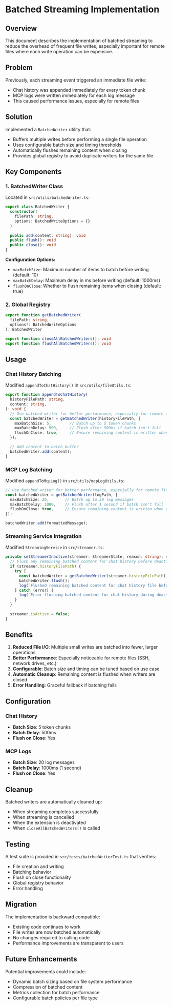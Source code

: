 # Batched Streaming Implementation

## Overview

This document describes the implementation of batched streaming to reduce the overhead of frequent file writes, especially important for remote files where each write operation can be expensive.

## Problem

Previously, each streaming event triggered an immediate file write:
- Chat history was appended immediately for every token chunk
- MCP logs were written immediately for each log message
- This caused performance issues, especially for remote files

## Solution

Implemented a `BatchedWriter` utility that:
- Buffers multiple writes before performing a single file operation
- Uses configurable batch size and timing thresholds
- Automatically flushes remaining content when closing
- Provides global registry to avoid duplicate writers for the same file

## Key Components

### 1. BatchedWriter Class

Located in `src/utils/batchedWriter.ts`:

```typescript
export class BatchedWriter {
  constructor(
    filePath: string,
    options: BatchedWriteOptions = {}
  )
  
  public add(content: string): void
  public flush(): void
  public close(): void
}
```

**Configuration Options:**
- `maxBatchSize`: Maximum number of items to batch before writing (default: 10)
- `maxBatchDelay`: Maximum delay in ms before writing (default: 1000ms)
- `flushOnClose`: Whether to flush remaining items when closing (default: true)

### 2. Global Registry

```typescript
export function getBatchedWriter(
  filePath: string,
  options?: BatchedWriteOptions
): BatchedWriter

export function closeAllBatchedWriters(): void
export function flushAllBatchedWriters(): void
```

## Usage

### Chat History Batching

Modified `appendToChatHistory()` in `src/utils/fileUtils.ts`:

```typescript
export function appendToChatHistory(
  historyFilePath: string,
  content: string,
): void {
  // Use batched writer for better performance, especially for remote files
  const batchedWriter = getBatchedWriter(historyFilePath, {
    maxBatchSize: 5,        // Batch up to 5 token chunks
    maxBatchDelay: 500,     // Flush after 500ms if batch isn't full
    flushOnClose: true,     // Ensure remaining content is written when closing
  });

  // Add content to batch buffer
  batchedWriter.add(content);
}
```

### MCP Log Batching

Modified `appendToMcpLog()` in `src/utils/mcpLogUtils.ts`:

```typescript
// Use batched writer for better performance, especially for remote files
const batchedWriter = getBatchedWriter(logPath, {
  maxBatchSize: 20,       // Batch up to 20 log messages
  maxBatchDelay: 1000,    // Flush after 1 second if batch isn't full
  flushOnClose: true,     // Ensure remaining content is written when closing
});

batchedWriter.add(formattedMessage);
```

### Streaming Service Integration

Modified `StreamingService` in `src/streamer.ts`:

```typescript
private setStreamerInactive(streamer: StreamerState, reason: string): void {
  // Flush any remaining batched content for chat history before deactivating
  if (streamer.historyFilePath) {
    try {
      const batchedWriter = getBatchedWriter(streamer.historyFilePath);
      batchedWriter.flush();
      log(`Flushed remaining batched content for chat history file before deactivation: ${streamer.historyFilePath}`);
    } catch (error) {
      log(`Error flushing batched content for chat history during deactivation: ${error}`);
    }
  }
  
  streamer.isActive = false;
}
```

## Benefits

1. **Reduced File I/O**: Multiple small writes are batched into fewer, larger operations
2. **Better Performance**: Especially noticeable for remote files (SSH, network drives, etc.)
3. **Configurable**: Batch size and timing can be tuned based on use case
4. **Automatic Cleanup**: Remaining content is flushed when writers are closed
5. **Error Handling**: Graceful fallback if batching fails

## Configuration

### Chat History
- **Batch Size**: 5 token chunks
- **Batch Delay**: 500ms
- **Flush on Close**: Yes

### MCP Logs
- **Batch Size**: 20 log messages
- **Batch Delay**: 1000ms (1 second)
- **Flush on Close**: Yes

## Cleanup

Batched writers are automatically cleaned up:
- When streaming completes successfully
- When streaming is cancelled
- When the extension is deactivated
- When `closeAllBatchedWriters()` is called

## Testing

A test suite is provided in `src/tests/batchedWriterTest.ts` that verifies:
- File creation and writing
- Batching behavior
- Flush on close functionality
- Global registry behavior
- Error handling

## Migration

The implementation is backward compatible:
- Existing code continues to work
- File writes are now batched automatically
- No changes required to calling code
- Performance improvements are transparent to users

## Future Enhancements

Potential improvements could include:
- Dynamic batch sizing based on file system performance
- Compression of batched content
- Metrics collection for batch performance
- Configurable batch policies per file type
